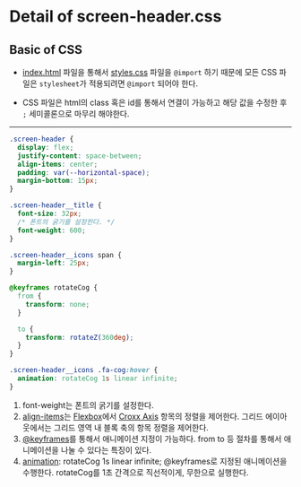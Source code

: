 # Detail of screen-header.css

## Basic of CSS

- [index.html](https://github.com/dudwns9331/WebStudy/blob/master/kokoa-clone/Details/detail_html/index.md) 파일을 통해서 [styles.css](https://github.com/dudwns9331/WebStudy/blob/master/kokoa-clone/Details/detail_css/styles.md) 파일을 `@import` 하기 때문에 모든 CSS 파일은 `stylesheet`가 적용되려면 `@import` 되어야 한다.

- CSS 파일은 html의 class 혹은 id를 통해서 연결이 가능하고 해당 값을 수정한 후 `;` 세미콜론으로 마무리 해야한다.

---

```css
.screen-header {
  display: flex;
  justify-content: space-between;
  align-items: center;
  padding: var(--horizontal-space);
  margin-bottom: 15px;
}

.screen-header__title {
  font-size: 32px;
  /* 폰트의 굵기를 설정한다. */
  font-weight: 600;
}

.screen-header__icons span {
  margin-left: 25px;
}

@keyframes rotateCog {
  from {
    transform: none;
  }

  to {
    transform: rotateZ(360deg);
  }
}

.screen-header__icons .fa-cog:hover {
  animation: rotateCog 1s linear infinite;
}
```

1. font-weight는 폰트의 굵기를 설정한다.
2. [align-items](https://developer.mozilla.org/en-US/docs/Web/CSS/align-items)는 [Flexbox](https://developer.mozilla.org/en-US/docs/Glossary/Flexbox)에서 [Croxx Axis](https://developer.mozilla.org/en-US/docs/Glossary/Cross_Axis) 항목의 정렬을 제어한다. 그리드 에이아웃에서는 그리드 영역 내 블록 축의 항목 정렬을 제어한다.
3. [@keyframes](https://developer.mozilla.org/ko/docs/Web/CSS/@keyframes)를 통해서 애니메이션 지정이 가능하다. from to 등 절차를 통해서 애니메이션을 나눌 수 있다는 특징이 있다.
4. [animation](https://developer.mozilla.org/ko/docs/Web/CSS/animation): rotateCog 1s linear infinite; @keyframes로 지정된 애니메이션을 수행한다. rotateCog를 1초 간격으로 직선적이게, 무한으로 실행한다.
